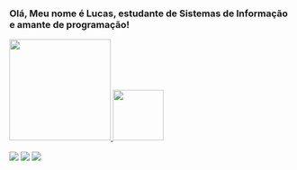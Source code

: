 ### Olá, Meu nome é Lucas, estudante de Sistemas de Informação e amante de programação!

<div align="left">
  <a href="https://github.com/Lucaspanastacio">
  <img height="180em" src="https://github-readme-stats.vercel.app/api?username=Lucaspanastacio&show_icons=true&theme=dark&include_all_commits=true&count_private=true"/>
  <img height="90em" src="https://github-readme-stats.vercel.app/api/top-langs/?username=Lucaspanastacio&layout=compact&langs_count=7&theme=dark"/>
</div>
  
<div style="display: inline_block" align="left" ><br>
  <a href="https://instagram.com/lucas_pereira_anastacio?r=nametag" target="_blank"><img src="https://img.shields.io/badge/-Instagram-%23E4405F?style=for-the-badge&logo=instagram&logoColor=white" target="_blank"></a>
 	<a href="https://www.twitch.tv/rafaballerinii" target="_blank"><img src="https://img.shields.io/badge/Twitch-9146FF?style=for-the-badge&logo=twitch&logoColor=white" target="_blank"></a> 
 </a>
  <a href="https://www.linkedin.com/in/lucas-pereira-anastácio-45287a1bb" target="_blank"><img src="https://img.shields.io/badge/-LinkedIn-%230077B5?style=for-the-badge&logo=linkedin&logoColor=white" target="_blank"></a> 

</div>
